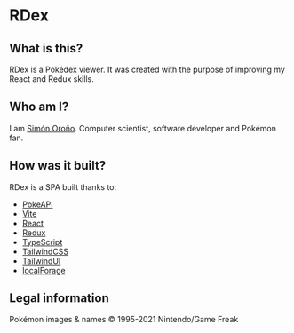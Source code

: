 # RDex

## What is this?

RDex is a Pokédex viewer. It was created with the purpose of improving my React and Redux skills.

## Who am I?

I am [Simón Oroño](https://github.com/simonorono). Computer scientist, software developer and Pokémon fan.

## How was it built?

RDex is a SPA built thanks to:

* [PokeAPI](https://pokeapi.co/)
* [Vite](https://vitejs.dev/)
* [React](https://reactjs.org/)
* [Redux](https://redux.js.org/)
* [TypeScript](https://www.typescriptlang.org/)
* [TailwindCSS](https://www.tailwindcss.com/)
* [TailwindUI](https://tailwindui.com/)
* [localForage](https://localforage.github.io/localForage/)

## Legal information

Pokémon images & names © 1995-2021 Nintendo/Game Freak
